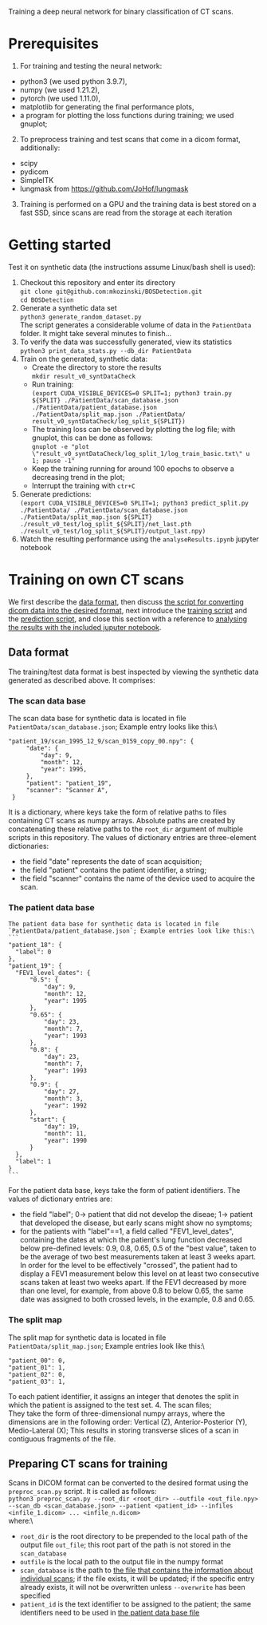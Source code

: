Training a deep neural network for binary classification of CT scans.

# Prerequisites
1. For training and testing the neural network:
  - python3 (we used python 3.9.7),
  - numpy (we used 1.21.2),
  - pytorch (we used 1.11.0),
  - matplotlib for generating the final performance plots,
  - a program for plotting the loss functions during training; we used gnuplot;
2. To preprocess training and test scans that come in a dicom format, additionally:
  - scipy
  - pydicom
  - SimpleITK
  - lungmask from https://github.com/JoHof/lungmask 
3. Training is performed on a GPU and the training data is best stored on a fast SSD, since scans are read from the storage at each iteration

# Getting started
Test it on synthetic data (the instructions assume Linux/bash shell is used):
1. Checkout this repository and enter its directory\
   `git clone git@github.com:mkozinski/BOSDetection.git`\
   `cd BOSDetection`
2. Generate a synthetic data set\
`python3 generate_random_dataset.py`\
The script generates a considerable volume of data in the `PatientData` folder. It might take several minutes to finish...
2. To verify the data was successfully generated, view its statistics\
`python3 print_data_stats.py --db_dir PatientData`
3. Train on the generated, synthetic data:
   - Create the directory to store the results\
     `mkdir result_v0_syntDataCheck`
   - Run training:\
     `(export CUDA_VISIBLE_DEVICES=0 SPLIT=1; python3 train.py ${SPLIT} ./PatientData/scan_database.json ./PatientData/patient_database.json ./PatientData/split_map.json ./PatientData/ result_v0_syntDataCheck/log_split_${SPLIT})`
   - The training loss can be observed by plotting the log file; with gnuplot, this can be done as follows:\
     `gnuplot -e "plot \"result_v0_syntDataCheck/log_split_1/log_train_basic.txt\" u 1; pause -1"`
   - Keep the training running for around 100 epochs to observe a decreasing trend in the plot;
   - Interrupt the training with `ctr+C`
4. Generate predictions:\
   `(export CUDA_VISIBLE_DEVICES=0 SPLIT=1; python3 predict_split.py ./PatientData/ ./PatientData/scan_database.json ./PatientData/split_map.json ${SPLIT} ./result_v0_test/log_split_${SPLIT}/net_last.pth ./result_v0_test/log_split_${SPLIT}/output_last.npy)`
5. Watch the resulting performance using the `analyseResults.ipynb` jupyter notebook

# Training on own CT scans
We first describe the [data format](#data-format), then discuss [the script for converting dicom data into the desired format](#preparing-ct-scans-for-training), next introduce the [training script](#training-script) and the [prediction script](#prediction-script), and close this section with a reference to [analysing the results with the included juputer notebook](#analyse-results).

## Data format
The training/test data format is best inspected by viewing the synthetic data generated as described above. It comprises:
### The scan data base
   The scan data base for synthetic data is located in file `PatientData/scan_database.json`; Example entry looks like this:\
   ```
   "patient_19/scan_1995_12_9/scan_0159_copy_00.npy": {
        "date": {
            "day": 9,
            "month": 12,
            "year": 1995,
        },
        "patient": "patient_19",
        "scanner": "Scanner A",
    }
   ```
   It is a dictionary, where keys take the form of relative paths to files containing CT scans as numpy arrays. Absolute paths are created by concatenating these relative paths to the `root_dir` argument of multiple scripts in this repository. The values of dictionary entries are three-element dictionaries:
   -  the field "date" represents the date of scan acquisition;
   -  the field "patient" contains the patient identifier, a string;
   -  the field "scanner" contains the name of the device used to acquire the scan.
### The patient data base
    The patient data base for synthetic data is located in file `PatientData/patient_database.json`; Example entries look like this:\
    ```
    "patient_18": {
      "label": 0
    },
    "patient_19": {
      "FEV1_level_dates": {
          "0.5": {
              "day": 9,
              "month": 12,
              "year": 1995
          },
          "0.65": {
              "day": 23,
              "month": 7,
              "year": 1993
          },
          "0.8": {
              "day": 23,
              "month": 7,
              "year": 1993
          },
          "0.9": {
              "day": 27,
              "month": 3,
              "year": 1992
          },
          "start": {
              "day": 19,
              "month": 11,
              "year": 1990
          }
      },
      "label": 1
    }
    ```
   For the patient data base, keys take the form of patient identifiers. The values of dictionary entries are:
   -  the field "label"; 0&rarr; patient that did not develop the diseae; 1&rarr; patient that developed the disease, but early scans might show no symptoms;
   -  for the patients with "label"==1, a field called "FEV1_level_dates", containing the dates at which the patient's lung function decreased below pre-defined levels: 0.9, 0.8, 0.65, 0.5 of the "best value", taken to be the average of two best measurements taken at least 3 weeks apart. In order for the level to be effectively "crossed", the patient had to display a FEV1 measurement below this level on at least two consecutive scans taken at least two weeks apart. If the FEV1 decreased by more than one level, for example, from above 0.8 to below 0.65, the same date was assigned to both crossed levels, in the example, 0.8 and 0.65.
### The split map
  The split map for synthetic data is located in file `PatientData/split_map.json`; Example entries look like this:\
```
"patient_00": 0,
"patient_01": 1,
"patient_02": 0,
"patient_03": 1,
```
To each patient identifier, it assigns an integer that denotes the split in which the patient is assigned to the test set.
4. The scan files;\
They take the form of three-dimensional numpy arrays, where the dimensions are in the following order: Vertical (Z), Anterior-Posterior (Y), Medio-Lateral (X); This results in storing transverse slices of a scan in contiguous fragments of the file.

## Preparing CT scans for training
Scans in DICOM format can be converted to the desired format using the `preproc_scan.py` script. It is called as follows:\
`python3 preproc_scan.py --root_dir <root_dir> --outfile <out_file.npy> --scan_db <scan_database.json> --patient <patient_id> --infiles <infile_1.dicom> ... <infile_n.dicom>`\
where:\
   - `root_dir` is the root directory to be prepended to the local path of the output file `out_file`; this root part of the path is not stored in the `scan_database`
   - `outfile` is the local path to the output file in the numpy format
   - `scan_database` is the path to [the file that contains the information about individual scans](#the-scan-database); if the file exists, it will be updated; if the specific entry already exists, it will not be overwritten unless `--overwrite` has been specified
   - `patient_id` is the text identifier to be assigned to the patient; the same identifiers need to be used in [the patient data base file](#the-patient-database)
